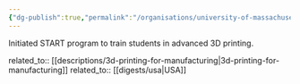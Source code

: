 ```yaml
---
{"dg-publish":true,"permalink":"/organisations/university-of-massachusetts-lowell/","title":"University of Massachusetts Lowell"}
---
```



Initiated START program to train students in advanced 3D printing.

related_to:: [[descriptions/3d-printing-for-manufacturing\|3d-printing-for-manufacturing]]
related_to:: [[digests/usa\|USA]]

